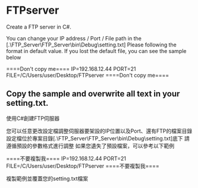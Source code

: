 # FTPserver
Create a FTP server in C#.


You can change your IP address / Port / File path in the
[.\FTP_Server\FTP_Server\bin\Debug\setting.txt]
Please following the format in default value.
If you lost the default file, you can see the sample below

====Don't copy me====
IP=192.168.12.44
PORT=21
FILE=/C/Users/user/Desktop/FTPserver
====Don't copy me====

Copy the sample and overwrite all text in your setting.txt.
------------------------------------------------------------

使用C#創建FTP伺服器

您可以任意更改設定檔調整伺服器要架設的IP位置以及Port、還有FTP的檔案目錄
設定檔位於專案目錄[.\FTP_Server\FTP_Server\bin\Debug\setting.txt]底下
請遵循預設的參數格式進行調整
如果您遺失了預設檔案，可以參考以下範例

====不要複製我====
IP=192.168.12.44
PORT=21
FILE=/C/Users/user/Desktop/FTPserver
====不要複製我====

複製範例並覆蓋您的setting.txt檔案
